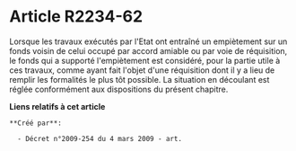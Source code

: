 # Article R2234-62

Lorsque les travaux exécutés par l'Etat ont entraîné un empiètement sur un fonds voisin de celui occupé par accord amiable ou
par voie de réquisition, le fonds qui a supporté l'empiètement est considéré, pour la partie utile à ces travaux, comme ayant
fait l'objet d'une réquisition dont il y a lieu de remplir les formalités le plus tôt possible. La situation en découlant est
réglée conformément aux dispositions du présent chapitre.

**Liens relatifs à cet article**

	**Créé par**:

	  - Décret n°2009-254 du 4 mars 2009 - art.
